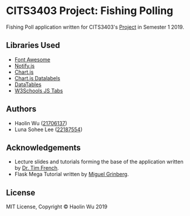 # CITS3403 Project: Fishing Polling

Fishing Poll application written for CITS3403's [Project](http://teaching.csse.uwa.edu.au/units/CITS3403/index.php?fname=projects&project=yes) in Semester 1 2019.

## Libraries Used

- [Font Awesome](https://fontawesome.com/)
- [Notify.js](https://github.com/msroot/Notify.js/)
- [Chart.js](https://www.chartjs.org/)
- [Chart.js Datalabels](https://github.com/chartjs/chartjs-plugin-datalabels)
- [DataTables](https://datatables.net/)
- [W3Schools JS Tabs](https://www.w3schools.com/howto/howto_js_tabs.asp)

## Authors
- Haolin Wu ([21706137](https://github.com/dragonite)) 
- Luna Sohee Lee ([22187554](https://github.com/lunico86))

## Acknowledgements

- Lecture slides and tutorials forming the base of the application written by [Dr. Tim French](https://github.com/drtnf).
- Flask Mega Tutorial written by [Miguel Grinberg](https://github.com/miguelgrinberg).

## License

MIT License, Copyright © Haolin Wu 2019